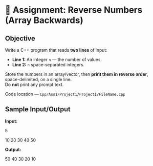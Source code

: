 # 🔁 Assignment: Reverse Numbers (Array Backwards)

## Objective
Write a C++ program that reads **two lines** of input:

- **Line 1:** An integer `n` — the number of values.
- **Line 2:** `n` space-separated integers.

Store the numbers in an array/vector, then **print them in reverse order**, space-delimited, on a single line.  
Do **not** print any prompt text.

Code location — `Cpp/Ass1/Project1/Project1/FileName.cpp` 


## Sample Input/Output

**Input:**

5

10 20 30 40 50

**Output:**

50 40 30 20 10
